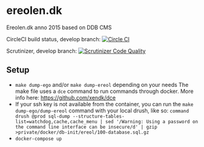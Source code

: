 ereolen.dk
==========

Ereolen.dk anno 2015 based on DDB CMS

CircleCI build status, develop branch: [![Circle CI](https://circleci.com/gh/eReolen/ereolen.dk/tree/develop.svg?style=svg)](https://circleci.com/gh/eReolen/ereolen.dk/tree/develop)

Scrutinizer, develop branch: [![Scrutinizer Code Quality](https://scrutinizer-ci.com/g/eReolen/ereolen.dk/badges/quality-score.png?b=develop)](https://scrutinizer-ci.com/g/eReolen/ereolen.dk/?branch=develop)

## Setup

- `make dump-ego` and/or `make dump-ereol` depending on your needs
The make file uses a `dce` command to run commands through docker. More info here: https://github.com/xendk/dce
- If your ssh key is not available from the container, you can run the `make dump-ego/dump-ereol` command with your local drush, like so:
`command drush @prod sql-dump --structure-tables-list=watchdog,cache,cache_menu | sed '/Warning: Using a password on the command line interface can be insecure/d' | gzip >private/docker/db-init/ereol/100-database.sql.gz`
- `docker-compose up`
